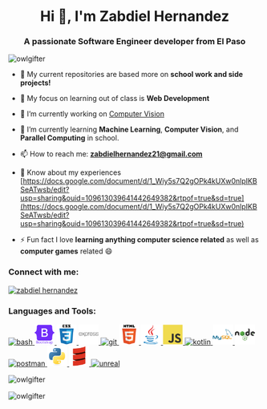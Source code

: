 <h1 align="center">Hi 👋, I'm Zabdiel Hernandez</h1>
<h3 align="center">A passionate Software Engineer developer from El Paso</h3>

<p align="left"> <img src="https://komarev.com/ghpvc/?username=owlgifter&label=Profile%20views&color=0e75b6&style=flat" alt="owlgifter" /> </p>

- 📘 My current repositories are based more on **school work and side projects!**

- 🥇 My focus on learning out of class is **Web Development**

- 🔭 I’m currently working on [Computer Vision](https://github.com/OwlGifter/Computer-Vision)

- 🌱 I’m currently learning **Machine Learning**, **Computer Vision**, and **Parallel Computing** in school.

- 📫 How to reach me: **zabdielhernandez21@gmail.com**

- 📄 Know about my experiences [https://docs.google.com/document/d/1_Wiy5s7Q2gOPk4kUXw0nlpIKBSeATwsb/edit?usp=sharing&ouid=109613039641442649382&rtpof=true&sd=true](https://docs.google.com/document/d/1_Wiy5s7Q2gOPk4kUXw0nlpIKBSeATwsb/edit?usp=sharing&ouid=109613039641442649382&rtpof=true&sd=true)

- ⚡ Fun fact I love **learning anything computer science related** as well as **computer games** related 😄

<h3 align="left">Connect with me:</h3>
<p align="left">
<a href="https://www.linkedin.com/in/zabdielhernandez" target="blank"><img align="center" src="https://raw.githubusercontent.com/rahuldkjain/github-profile-readme-generator/master/src/images/icons/Social/linked-in-alt.svg" alt="zabdiel hernandez" height="30" width="40" /></a>
</p>

<h3 align="left">Languages and Tools:</h3>
<p align="left"> <a href="https://www.gnu.org/software/bash/" target="_blank" rel="noreferrer"> <img src="https://www.vectorlogo.zone/logos/gnu_bash/gnu_bash-icon.svg" alt="bash" width="40" height="40"/> </a> <a href="https://getbootstrap.com" target="_blank" rel="noreferrer"> <img src="https://raw.githubusercontent.com/devicons/devicon/master/icons/bootstrap/bootstrap-plain-wordmark.svg" alt="bootstrap" width="40" height="40"/> </a> <a href="https://www.w3schools.com/css/" target="_blank" rel="noreferrer"> <img src="https://raw.githubusercontent.com/devicons/devicon/master/icons/css3/css3-original-wordmark.svg" alt="css3" width="40" height="40"/> </a> <a href="https://expressjs.com" target="_blank" rel="noreferrer"> <img src="https://raw.githubusercontent.com/devicons/devicon/master/icons/express/express-original-wordmark.svg" alt="express" width="40" height="40"/> </a> <a href="https://git-scm.com/" target="_blank" rel="noreferrer"> <img src="https://www.vectorlogo.zone/logos/git-scm/git-scm-icon.svg" alt="git" width="40" height="40"/> </a> <a href="https://www.w3.org/html/" target="_blank" rel="noreferrer"> <img src="https://raw.githubusercontent.com/devicons/devicon/master/icons/html5/html5-original-wordmark.svg" alt="html5" width="40" height="40"/> </a> <a href="https://www.java.com" target="_blank" rel="noreferrer"> <img src="https://raw.githubusercontent.com/devicons/devicon/master/icons/java/java-original.svg" alt="java" width="40" height="40"/> </a> <a href="https://developer.mozilla.org/en-US/docs/Web/JavaScript" target="_blank" rel="noreferrer"> <img src="https://raw.githubusercontent.com/devicons/devicon/master/icons/javascript/javascript-original.svg" alt="javascript" width="40" height="40"/> </a> <a href="https://kotlinlang.org" target="_blank" rel="noreferrer"> <img src="https://www.vectorlogo.zone/logos/kotlinlang/kotlinlang-icon.svg" alt="kotlin" width="40" height="40"/> </a> <a href="https://www.mysql.com/" target="_blank" rel="noreferrer"> <img src="https://raw.githubusercontent.com/devicons/devicon/master/icons/mysql/mysql-original-wordmark.svg" alt="mysql" width="40" height="40"/> </a> <a href="https://nodejs.org" target="_blank" rel="noreferrer"> <img src="https://raw.githubusercontent.com/devicons/devicon/master/icons/nodejs/nodejs-original-wordmark.svg" alt="nodejs" width="40" height="40"/> </a> <a href="https://postman.com" target="_blank" rel="noreferrer"> <img src="https://www.vectorlogo.zone/logos/getpostman/getpostman-icon.svg" alt="postman" width="40" height="40"/> </a> <a href="https://www.python.org" target="_blank" rel="noreferrer"> <img src="https://raw.githubusercontent.com/devicons/devicon/master/icons/python/python-original.svg" alt="python" width="40" height="40"/> </a> <a href="https://www.scala-lang.org" target="_blank" rel="noreferrer"> <img src="https://raw.githubusercontent.com/devicons/devicon/master/icons/scala/scala-original.svg" alt="scala" width="40" height="40"/> </a> <a href="https://unrealengine.com/" target="_blank" rel="noreferrer"> <img src="https://raw.githubusercontent.com/kenangundogan/fontisto/036b7eca71aab1bef8e6a0518f7329f13ed62f6b/icons/svg/brand/unreal-engine.svg" alt="unreal" width="40" height="40"/> </a> </p>

<p><img align="center" src="https://github-readme-stats.vercel.app/api/top-langs?username=owlgifter&show_icons=true&locale=en&layout=compact" alt="owlgifter" /></p>

<p><img align="center" src="https://github-readme-streak-stats.herokuapp.com/?user=owlgifter&" alt="owlgifter" /></p>
